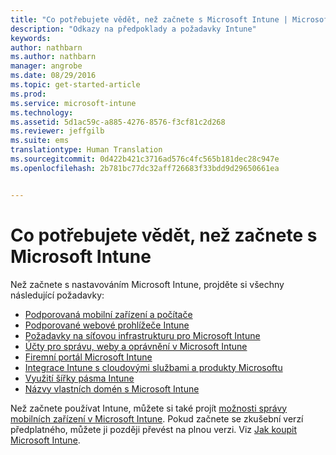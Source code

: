 ```yaml
---
title: "Co potřebujete vědět, než začnete s Microsoft Intune | Microsoft Intune"
description: "Odkazy na předpoklady a požadavky Intune"
keywords: 
author: nathbarn
ms.author: nathbarn
manager: angrobe
ms.date: 08/29/2016
ms.topic: get-started-article
ms.prod: 
ms.service: microsoft-intune
ms.technology: 
ms.assetid: 5d1ac59c-a885-4276-8576-f3cf81c2d268
ms.reviewer: jeffgilb
ms.suite: ems
translationtype: Human Translation
ms.sourcegitcommit: 0d422b421c3716ad576c4fc565b181dec28c947e
ms.openlocfilehash: 2b781bc77dc32aff726683f33bdd9d29650661ea


---
```


# Co potřebujete vědět, než začnete s Microsoft Intune

Než začnete s nastavováním Microsoft Intune, projděte si všechny následující požadavky:

- [Podporovaná mobilní zařízení a počítače](supported-mobile-devices-and-computers.md)
- [Podporované webové prohlížeče Intune](supported-web-browsers.md)
- [Požadavky na síťovou infrastrukturu pro Microsoft Intune](network-infrastructure-requirements-for-microsoft-intune.md)
- [Účty pro správu, weby a oprávnění v Microsoft Intune](administrative-accounts-websites-perms.md)
- [Firemní portál Microsoft Intune](microsoft-intune-company-portal.md)
- [Integrace Intune s cloudovými službami a produkty Microsoftu](integration-with-cloud-services.md)
- [Využití šířky pásma Intune](network-bandwidth-use.md)
- [Názvy vlastních domén s Microsoft Intune](domain-names-for-microsoft-intune.md)


Než začnete používat Intune, můžete si také projít [možnosti správy mobilních zařízení v Microsoft Intune](/intune/get-started/mobile-device-management-capabilities-in-microsoft-intune). Pokud začnete se zkušební verzí předplatného, můžete ji později převést na plnou verzi. Viz [Jak koupit Microsoft Intune](http://www.microsoft.com/en-us/server-cloud/products/microsoft-intune/Purchasing.aspx).



<!--HONumber=Oct16_HO4-->


